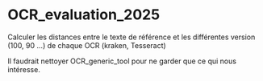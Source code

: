 # OCR_evaluation_2025

Calculer les distances entre le texte de référence et les différentes version (100, 90 ...) de chaque OCR (kraken, Tesseract)

Il faudrait nettoyer OCR_generic_tool pour ne garder que ce qui nous intéresse.
